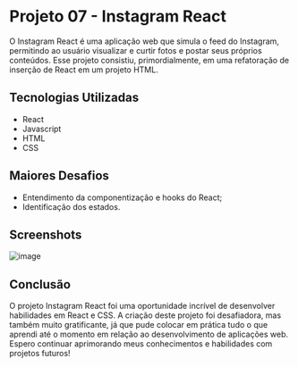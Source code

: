 # Projeto 07 - Instagram React

O Instagram React é uma aplicação web que simula o feed do Instagram, permitindo ao usuário visualizar e curtir fotos e postar seus próprios conteúdos. Esse projeto consistiu, primordialmente, em uma refatoração de inserção de React em um projeto HTML.

## Tecnologias Utilizadas

- React
- Javascript
- HTML
- CSS

## Maiores Desafios

- Entendimento da componentização e hooks do React;
- Identificação dos estados.

## Screenshots

![image](https://user-images.githubusercontent.com/68969592/230625252-22273cad-0a85-401d-a0bc-b1d29183ee7b.png)

## Conclusão

O projeto Instagram React foi uma oportunidade incrível de desenvolver habilidades em React e CSS. A criação deste projeto foi desafiadora, mas também muito gratificante, já que pude colocar em prática tudo o que aprendi até o momento em relação ao desenvolvimento de aplicações web. Espero continuar aprimorando meus conhecimentos e habilidades com projetos futuros! 

